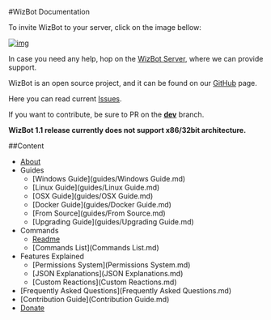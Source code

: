 #WizBot Documentation

To invite WizBot to your server, click on the image bellow:

[![img][img]](https://discordapp.com/oauth2/authorize?client_id=170849867508350977&scope=bot&permissions=66186303)

In case you need any help, hop on the [WizBot Server][WizBot Server], where we can provide support.

WizBot is an open source project, and it can be found on our [GitHub][GitHub] page.

Here you can read current [Issues][Issues].

If you want to contribute, be sure to PR on the **[dev][dev]** branch.

**WizBot 1.1 release currently does not support x86/32bit architecture.**

##Content
- [About](about.md)
- Guides
	- [Windows Guide](guides/Windows Guide.md)
	- [Linux Guide](guides/Linux Guide.md)
	- [OSX Guide](guides/OSX Guide.md)
	- [Docker Guide](guides/Docker Guide.md)
	- [From Source](guides/From Source.md)
	- [Upgrading Guide](guides/Upgrading Guide.md)
- Commands
	- [Readme](Readme.md)
	- [Commands List](Commands List.md)
- Features Explained
	- [Permissions System](Permissions System.md)
	- [JSON Explanations](JSON Explanations.md)
	- [Custom Reactions](Custom Reactions.md)
- [Frequently Asked Questions](Frequently Asked Questions.md)
- [Contribution Guide](Contribution Guide.md)
- [Donate](Donate.md)

[img]: https://cdn.discordapp.com/attachments/202743183774318593/210580315381563392/discord.png
[WizBot Server]: https://discord.gg/0ehQwTK2RBjAxzEY
[GitHub]: https://github.com/Wizkiller96/WizBot
[Issues]: https://github.com/Wizkiller96/WizBot/issues
[dev]: https://github.com/Wizkiller96/WizBot/tree/dev